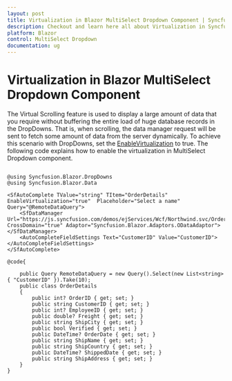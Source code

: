 ```yaml
---
layout: post
title: Virtualization in Blazor MultiSelect Dropdown Component | Syncfusion
description: Checkout and learn here all about Virtualization in Syncfusion Blazor MultiSelect Dropdown component and much more.
platform: Blazor
control: MultiSelect Dropdown
documentation: ug
---
```


# Virtualization in Blazor MultiSelect Dropdown Component

The Virtual Scrolling feature is used to display a large amount of data that you require without buffering the entire load of huge database records in the DropDowns. That is, when scrolling, the data manager request will be sent to fetch some amount of data from the server dynamically. To achieve this scenario with DropDowns, set the [EnableVirtualization](https://help.syncfusion.com/cr/blazor/Syncfusion.Blazor.DropDowns.SfDropDownList-2.html#Syncfusion_Blazor_DropDowns_SfDropDownList_2_EnableVirtualization) to true. The following code explains how to enable the virtualization in MultiSelect Dropdown component.

```cshtml

@using Syncfusion.Blazor.DropDowns
@using Syncfusion.Blazor.Data 

<SfAutoComplete TValue="string" TItem="OrderDetails" EnableVirtualization="true"  Placeholder="Select a name" Query="@RemoteDataQuery">
    <SfDataManager Url="https://js.syncfusion.com/demos/ejServices/Wcf/Northwind.svc/Orders" CrossDomain="true" Adaptor="Syncfusion.Blazor.Adaptors.ODataAdaptor"></SfDataManager>
    <AutoCompleteFieldSettings Text="CustomerID" Value="CustomerID"></AutoCompleteFieldSettings>
</SfAutoComplete>

@code{

    public Query RemoteDataQuery = new Query().Select(new List<string> { "CustomerID" }).Take(10);
    public class OrderDetails
    {
        public int? OrderID { get; set; }
        public string CustomerID { get; set; }
        public int? EmployeeID { get; set; }
        public double? Freight { get; set; }
        public string ShipCity { get; set; }
        public bool Verified { get; set; }
        public DateTime? OrderDate { get; set; }
        public string ShipName { get; set; }
        public string ShipCountry { get; set; }
        public DateTime? ShippedDate { get; set; }
        public string ShipAddress { get; set; }
    }
}
```



